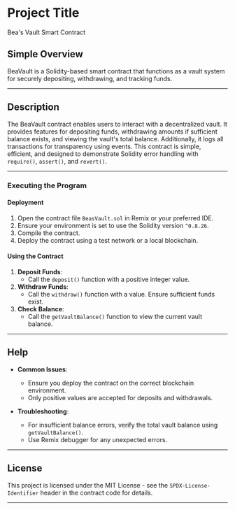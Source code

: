 
# Project Title  
Bea's Vault Smart Contract  

## Simple Overview  
BeaVault is a Solidity-based smart contract that functions as a vault system for securely depositing, withdrawing, and tracking funds.  

---  

## Description  
The BeaVault contract enables users to interact with a decentralized vault. It provides features for depositing funds, withdrawing amounts if sufficient balance exists, and viewing the vault's total balance. Additionally, it logs all transactions for transparency using events. This contract is simple, efficient, and designed to demonstrate Solidity error handling with `require()`, `assert()`, and `revert()`.  

---  


### Executing the Program  

#### Deployment  
1. Open the contract file `BeasVault.sol` in Remix or your preferred IDE.  
2. Ensure your environment is set to use the Solidity version `^0.8.26`.  
3. Compile the contract.  
4. Deploy the contract using a test network or a local blockchain.

#### Using the Contract  
1. **Deposit Funds**:  
   - Call the `deposit()` function with a positive integer value.  
2. **Withdraw Funds**:  
   - Call the `withdraw()` function with a value. Ensure sufficient funds exist.  
3. **Check Balance**:  
   - Call the `getVaultBalance()` function to view the current vault balance.  


---  

## Help  
- **Common Issues**:  
  - Ensure you deploy the contract on the correct blockchain environment.  
  - Only positive values are accepted for deposits and withdrawals.  

- **Troubleshooting**:  
  - For insufficient balance errors, verify the total vault balance using `getVaultBalance()`.  
  - Use Remix debugger for any unexpected errors.  

---   

## License  
This project is licensed under the MIT License - see the `SPDX-License-Identifier` header in the contract code for details.  

---  

